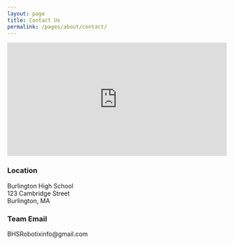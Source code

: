 ```yaml
---
layout: page
title: Contact Us
permalink: /pages/about/contact/
---
```

<article id="post-294" class="post-294 page type-page status-publish" itemtype="https://schema.org/CreativeWork"
  itemscope>
  <div class="inside-article">
    <div class="entry-content" itemprop="text">
      <div class="row">
        <div class="col-md-8">
          <iframe width="100%" height="260" frameborder="0" marginheight="0" marginwidth="0"
            src="https://www.google.com/maps/embed?pb=!1m5!3m3!1m2!1s0x89e39fd8ff560281%3A0x1e96792959bc7aa7!2s123+Cambridge+St%2C+Burlington%2C+MA+01803!5e0!3m2!1sen!2sus!4v1389387960280"></iframe>
        </div>
        <div class="col-md-3 right">
          <h3>Location</h3>
          <p>Burlington High School<br />123 Cambridge Street<br />Burlington, MA</p>
          <h3>Team Email</h3>
          <p>BHSRobotixinfo@gmail.com</p>
        </div>
      </div>
    </div>
  </div>
</article>
